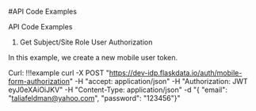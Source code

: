 #API Code Examples

API Code Examples

1. Get Subject/Site Role User Authorization 

In this example, we create a new mobile user token. 

Curl:
!!!example
	curl -X POST "https://dev-idp.flaskdata.io/auth/mobile-form-authorization" -H "accept: application/json" -H "Authorization: JWT eyJ0eXAiOiJKV" -H "Content-Type: application/json" -d "{ \"email\": \"taliafeldman@yahoo.com\", \"password\": \"123456\"}"

<!--
Java:
!!!example
Request request = Request.Post("https://dev-idp.flaskdata.io/auth/mobile-form-authorization");
String body = "{ \"email\": \"taliafeldman@yahoo.com\", \"password\": \"123456\"}";
request.bodyString(body,ContentType.APPLICATION_JSON);
request.setHeader("Accept", "application/json");
request.setHeader("Authorization", "JWT eyJ0eXAiOiJKV");
request.setHeader("Content-Type", "application/json");
HttpResponse httpResponse = request.execute().returnResponse();
System.out.println(httpResponse.getStatusLine());
if (httpResponse.getEntity() != null) {
	String html = EntityUtils.toString(httpResponse.getEntity());
	System.out.println(html);
}

Python:
!!!example
import requests

headers = {
    'accept': 'application/json',
    'Authorization': 'JWT eyJ0eXAiOiJKV',
    'Content-Type': 'application/json',
}

data = '{ "email": "taliafeldman@yahoo.com", "password": "123456"}'

response = requests.post('https://dev-idp.flaskdata.io/auth/mobile-form-authorization', headers=headers, data=data)


Swift:
!!!example
func chilkatTest() {
    let rest = CkoRest()
    var success: Bool

    //  URL: https://dev-idp.flaskdata.io/auth/mobile-form-authorization
    var bTls: Bool = true
    var port: Int = 443
    var bAutoReconnect: Bool = true
    success = rest.Connect("dev-idp.flaskdata.io", port: port, tls: bTls, autoReconnect: bAutoReconnect)
    if success != true {
        print("ConnectFailReason: \(rest.ConnectFailReason.intValue)")
        print("\(rest.LastErrorText)")
        return
    }

    //  Note: The above code does not need to be repeatedly called for each REST request.
    //  The rest object can be setup once, and then many requests can be sent.  Chilkat will automatically
    //  reconnect within a FullRequest* method as needed.  It is only the very first connection that is explicitly
    //  made via the Connect method.

    //  The following JSON is sent in the request body.

    //  {
    //    "email": "taliafeldman@yahoo.com",
    //    "password": "123456"
    //  }

    let json = CkoJsonObject()
    json.UpdateString("email", value: "taliafeldman@yahoo.com")
    json.UpdateString("password", value: "123456")

    rest.AddHeader("accept", value: "application/json")
    rest.AddHeader("Content-Type", value: "application/json")
    rest.AddHeader("Authorization", value: "JWT eyJ0eXAiOiJKV")

    let sbRequestBody = CkoStringBuilder()
    json.EmitSb(sbRequestBody)
    let sbResponseBody = CkoStringBuilder()
    success = rest.FullRequestSb("POST", uriPath: "/auth/mobile-form-authorization", requestBody: sbRequestBody, responseBody: sbResponseBody)
    if success != true {
        print("\(rest.LastErrorText)")
        return
    }

    var respStatusCode: Int = rest.ResponseStatusCode.intValue
    print("response status code = \(respStatusCode)")
    if respStatusCode >= 400 {
        print("Response Status Code = \(respStatusCode)")
        print("Response Header:")
        print("\(rest.ResponseHeader)")
        print("Response Body:")
        print("\(sbResponseBody.GetAsString())")
        return
    }


}

NodeJS:
!!!example
var request = require('request');

var headers = {
    'accept': 'application/json',
    'Authorization': 'JWT eyJ0eXAiOiJKV',
    'Content-Type': 'application/json'
};

var dataString = '{ "email": "taliafeldman@yahoo.com", "password": "123456"}';

var options = {
    url: 'https://dev-idp.flaskdata.io/auth/mobile-form-authorization',
    method: 'POST',
    headers: headers,
    body: dataString
};

function callback(error, response, body) {
    if (!error && response.statusCode == 200) {
        console.log(body);
    }
}

request(options, callback);


2. Read data from FlaskData CRF

Curl:
!!!example
	curl -X POST "https://dev-api.flaskdata.io/data-server/data/extract/extract-grouped-study-event-data-to-json" -H "accept: application/json" -H "Authorization: JWT eyJhbGciOiJIUzM4NCIsInR5cCI6IkpXVCJ9.eyJzdWIiOiJncW1yUzVUTnpwbW5nM0Q3U0VtenF1d3F3SFBPSncwUSIsImV4cCI6MTY0MDMzOTk0MzExNCwiaWF0IjoxNjI0NTI4NzQzfQ.9iypqofDb_81xFr8Tr-OofkY9C4uZc8HhnhKVxuYFUAXQR9jrDC5-PgPBo7aobPO" -H "Content-Type: application/json" -d "{ \"study_id\": 1511357, \"from_last_extract\": false, \"CRFs\": [ \"60c9ac9ced17f75845cca3ab\" ], \"include_deactivated_crfs\": false, \"include_started_crfs\": true, \"include_closed_crfs\": true, \"group_by\": \"subject\", \"values_as_object\": false, \"include_all_crf_versions\": false}"


Java:

Python:

Swift:

NodeJS:


3. Create an event, CRFs, and data

Curl:

Java:

Python:

Swift:

NodeJS:

+ -->
